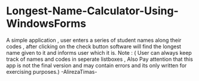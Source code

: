 # Longest-Name-Calculator-Using-WindowsForms
A simple application , user enters a series of student names along their codes , after clicking on the check button software will find the longest name
given to it and informs user which it is.
Note : ( User can always keep track of names and codes in seperate listboxes , Also Pay attention that this app is not the final version and may contain errors and 
its only written for exercising purposes.) 
-AlirezaTimas-
